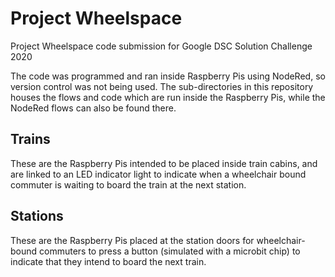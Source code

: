 # Project Wheelspace

Project Wheelspace code submission for Google DSC Solution Challenge 2020

The code was programmed and ran inside Raspberry Pis using NodeRed, so version control was not being used. The sub-directories in this repository houses the flows and code which are run inside the Raspberry Pis, while the NodeRed flows can also be found there.

## Trains

These are the Raspberry Pis intended to be placed inside train cabins, and are linked to an LED indicator light to indicate when a wheelchair bound commuter is waiting to board the train at the next station.

## Stations

These are the Raspberry Pis placed at the station doors for wheelchair-bound commuters to press a button (simulated with a microbit chip) to indicate that they intend to board the next train.